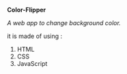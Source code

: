  **Color-Flipper**
 
_A web app to change background color._

it is made of using :
1. HTML
2. CSS
3. JavaScript

